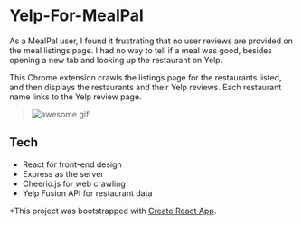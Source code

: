 # Yelp-For-MealPal

As a MealPal user, I found it frustrating that no user reviews are provided on the meal listings page. I had no way to tell if a meal was good, besides opening a new tab and looking up the restaurant on Yelp.

This Chrome extension crawls the listings page for the restaurants listed, and then displays the restaurants and their Yelp reviews. Each restaurant name links to the Yelp review page.
> ![awesome gif!](https://i.imgur.com/lfCogUc.gif)

## Tech 

- React for front-end design
- Express as the server
- Cheerio.js for web crawling
- Yelp Fusion API for restaurant data

*This project was bootstrapped with [Create React App](https://github.com/facebookincubator/create-react-app).

